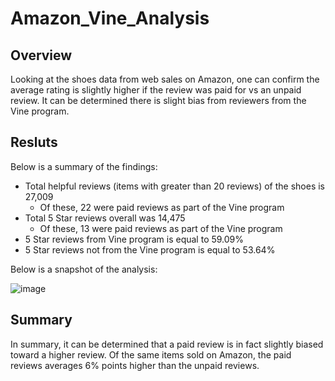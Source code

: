 # Amazon_Vine_Analysis

## Overview

Looking at the shoes data from web sales on Amazon, one can confirm the average rating is slightly higher if the review was paid for vs an unpaid review. It can be determined there is slight bias from reviewers from the Vine program.

## Resluts

Below is a summary of the findings:
* Total helpful reviews (items with greater than 20 reviews) of the shoes is 27,009
  * Of these, 22 were paid reviews as part of the Vine program
* Total 5 Star reviews overall was 14,475
  * Of these, 13 were paid reviews as part of the Vine program
* 5 Star reviews from Vine program is equal to 59.09%
* 5 Star reviews not from the Vine program is equal to 53.64%

Below is a snapshot of the analysis:

![image](https://user-images.githubusercontent.com/80076110/124529595-8ccb4580-ddd0-11eb-9980-b16b64d100e7.png)

## Summary

In summary, it can be determined that a paid review is in fact slightly biased toward a higher review. Of the same items sold on Amazon, the paid reviews averages 6% points higher than the unpaid reviews. 
